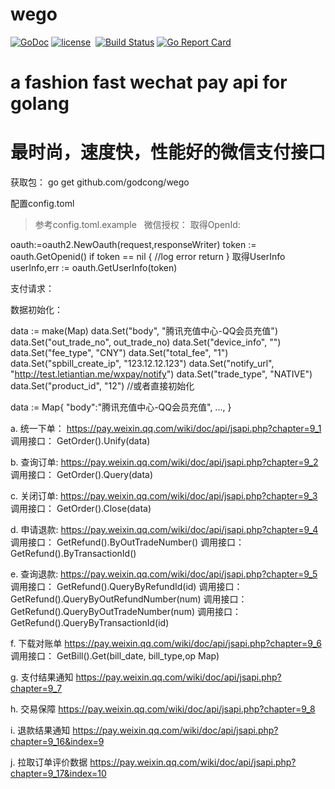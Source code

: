 # wego
[![GoDoc](https://godoc.org/github.com/godcong/wopay?status.svg)](http://godoc.org/github.com/godcong/wego)
[![license](https://img.shields.io/github/license/godcong/wopay.svg)](https://github.com/godcong/wego/blob/master/LICENSE)
 [![Build Status](https://travis-ci.org/godcong/wopay.svg?branch=master)](https://travis-ci.org/godcong/wego)
[![Go Report Card](https://goreportcard.com/badge/github.com/godcong/wopay)](https://goreportcard.com/report/github.com/godcong/wego)



# a fashion fast wechat pay api for golang #
# 最时尚，速度快，性能好的微信支付接口 #

获取包： go get github.com/godcong/wego

配置config.toml
>参考config.toml.example
 
微信授权：
取得OpenId:

oauth:=oauth2.NewOauth(request,responseWriter) token := oauth.GetOpenid() if token == nil { //log error return } 取得UserInfo userInfo,err := oauth.GetUserInfo(token)

支付请求：

数据初始化：

data := make(Map)
data.Set("body", "腾讯充值中心-QQ会员充值")
data.Set("out_trade_no", out_trade_no)
data.Set("device_info", "")
data.Set("fee_type", "CNY")
data.Set("total_fee", "1")
data.Set("spbill_create_ip", "123.12.12.123")
data.Set("notify_url", "http://test.letiantian.me/wxpay/notify")
data.Set("trade_type", "NATIVE")
data.Set("product_id", "12")
//或者直接初始化

data := Map{
"body":"腾讯充值中心-QQ会员充值",
...,
}

a. 统一下单： https://pay.weixin.qq.com/wiki/doc/api/jsapi.php?chapter=9_1
调用接口： GetOrder().Unify(data)

b. 查询订单: https://pay.weixin.qq.com/wiki/doc/api/jsapi.php?chapter=9_2
调用接口： GetOrder().Query(data)

c. 关闭订单: https://pay.weixin.qq.com/wiki/doc/api/jsapi.php?chapter=9_3
调用接口： GetOrder().Close(data)

d. 申请退款: https://pay.weixin.qq.com/wiki/doc/api/jsapi.php?chapter=9_4
调用接口： GetRefund().ByOutTradeNumber()
调用接口： GetRefund().ByTransactionId()

e. 查询退款: https://pay.weixin.qq.com/wiki/doc/api/jsapi.php?chapter=9_5
调用接口： GetRefund().QueryByRefundId(id)
调用接口： GetRefund().QueryByOutRefundNumber(num)
调用接口： GetRefund().QueryByOutTradeNumber(num)
调用接口： GetRefund().QueryByTransactionId(id)

f. 下载对账单 https://pay.weixin.qq.com/wiki/doc/api/jsapi.php?chapter=9_6
调用接口： GetBill().Get(bill_date, bill_type,op Map)

g. 支付结果通知 https://pay.weixin.qq.com/wiki/doc/api/jsapi.php?chapter=9_7

h. 交易保障 https://pay.weixin.qq.com/wiki/doc/api/jsapi.php?chapter=9_8

i. 退款结果通知 https://pay.weixin.qq.com/wiki/doc/api/jsapi.php?chapter=9_16&index=9

j. 拉取订单评价数据 https://pay.weixin.qq.com/wiki/doc/api/jsapi.php?chapter=9_17&index=10
